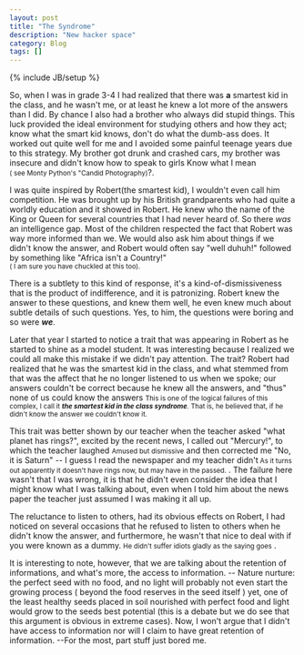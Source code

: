 ```yaml
---
layout: post
title: "The Syndrome"
description: "New hacker space"
category: Blog
tags: []
---
```

{% include JB/setup %}


	



So, when I was in grade 3-4 I had realized that there was __a__ smartest kid in the class, and he wasn't me, or at least he knew a lot more of the answers than I did.  By chance I also had a brother who always did stupid things. This luck provided the ideal environment for studying others and how they act; know what the smart kid knows, don't do what the dumb-ass does.  It worked out quite well for me and I avoided some painful teenage years due to this strategy.  My brother got drunk and crashed cars, my brother was insecure and didn't know how to speak to girls Know what I mean <br> <small>( see Monty Python's "Candid Photography)</small>?.

I was quite inspired by Robert(the smartest kid), I wouldn't even call him competition.  He was brought up by his British grandparents who had quite a worldly education and it showed in Robert.  He knew who the name of the King or Queen for several countries that I had never heard of.  So there *was* an intelligence gap.  Most of the children respected the fact that Robert was way more informed than we.  We would also ask him about things if we didn't know the answer, and Robert would often say "well duhuh!" followed by something like "Africa isn't a Country!" 
<br><small>( I am sure you have chuckled at this too).</small>

There is a subtlety to this kind of response, it's a kind-of-dismissiveness that is the product of indifference, and it is patronizing.  Robert knew  the answer to these questions, and knew them well, he even knew much about subtle details of such questions.  Yes, to him, the questions were boring and so were ___we___.

Later that year I started to notice a trait that was appearing in Robert as he started to shine as a model student.  It was interesting because I realized we could all make this mistake if we didn't pay attention.  The trait?  Robert had realized that he was the smartest kid in the class, and what stemmed from that was the affect that he no longer listened to us when we spoke; our answers couldn't be correct because he knew all the answers, and "thus" none of us could know the answers <small> This is one of the logical failures of this complex, I call it ___the smartest kid in the class syndrome___.  That is, he believed that, if he didn't know the answer we couldn't know it.</small> 

This trait was better shown by our teacher when the teacher asked "what planet has rings?", excited by the recent news, I called out "Mercury!", to which the teacher laughed <small> Amused but dismissive</small> and then corrected me "No, it is Saturn"  -- I guess I read the newspaper and my teacher didn't<small> As it turns out apparently it doesn't have rings now, but may have in the passed.</small> .  The failure here wasn't that I was wrong, it is that he didn't even consider the idea that I might know what I was talking about, even when I told him about the news paper the teacher just assumed I was making it all up.

The reluctance to listen to others, had its obvious effects on Robert, I had noticed on several occasions that he refused to listen to others when he didn't know the answer, and furthermore, he wasn't that nice to deal with if you were known as a dummy. <small> He didn't suffer idiots gladly as the saying goes</small> .

It is interesting to note, however, that we are talking about the retention  of informations, and what's more, the access to information.
   -- Nature nurture:  the perfect seed with no food, and no light will probably not even start the growing process ( beyond the food reserves in the seed itself ) yet, one of the least healthy seeds placed in soil nourished with perfect food and light would grow to the seeds best potential (this is a debate but we do see that this argument is obvious in extreme cases).
Now, I won't argue that I didn't have access to information nor will I claim to have great retention of information.  --For the most, part stuff just bored me.


 
 
